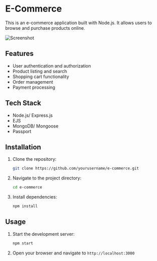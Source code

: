 # E-Commerce
This is an e-commerce application built with Node.js. It allows users to browse and purchase products online.

![Screenshot](https://github.com/user-attachments/assets/3384bfae-a186-450f-af19-975b73f949a2)

## Features
- User authentication and authorization
- Product listing and search
- Shopping cart functionality
- Order management
- Payment processing

## Tech Stack
- Node.js/ Express.js
- EJS
- MongoDB/ Mongoose
- Passport

## Installation
1. Clone the repository:
    ```bash
    git clone https://github.com/yourusername/e-commerce.git
    ```
2. Navigate to the project directory:
    ```bash
    cd e-commerce
    ```
3. Install dependencies:
    ```bash
    npm install
    ```

## Usage
1. Start the development server:
    ```bash
    npm start
    ```
2. Open your browser and navigate to `http://localhost:3000`
